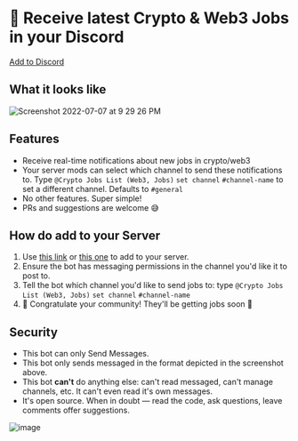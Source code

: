# 💼 Receive latest Crypto & Web3 Jobs in your Discord

[Add to Discord](https://discordapp.com/api/oauth2/authorize?client_id=458880791573954570&permissions=2048&scope=bot)

## What it looks like

![Screenshot 2022-07-07 at 9 29 26 PM](https://user-images.githubusercontent.com/936436/177785495-e231602e-c4b2-41a1-b5fe-e9de68428576.png)


## Features
- Receive real-time notifications about new jobs in crypto/web3
- Your server mods can select which channel to send these notifications to. Type `@Crypto Jobs List (Web3, Jobs)` `set channel` `#channel-name` to set a different channel. Defaults to `#general`
- No other features. Super simple!
- PRs and suggestions are welcome 😅


## How do add to your Server
1. Use [this link](https://cryptojobslist.com/go/discord-bot) or [this one](https://discordapp.com/api/oauth2/authorize?client_id=458880791573954570&permissions=2048&scope=bot) to add to your server.
2. Ensure the bot has messaging permissions in the channel you'd like it to post to.
3. Tell the bot which channel you'd like to send jobs to: type `@Crypto Jobs List (Web3, Jobs)` `set channel` `#channel-name`
4. 🍻 Congratulate your community! They'll be getting jobs soon 🚀


## Security
- This bot can only Send Messages.
- This bot only sends messaged in the format depicted in the screenshot above.
- This bot **can't** do anything else: can't read messaged, can't manage channels, etc. It can't even read it's own messages.
- It's open source. When in doubt — read the code, ask questions, leave comments offer suggestions.

![image](https://user-images.githubusercontent.com/936436/177791748-460ae633-167c-40f7-92b0-fbba696e54f2.png)
